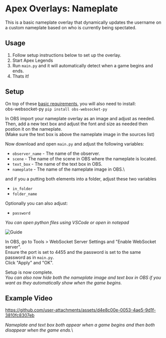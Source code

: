 # Apex Overlays: Nameplate
This is a basic nameplate overlay that dynamically updates the username on a custom nameplate based on who is currently being spectated.

## Usage
1. Follow setup instructions below to set up the overlay.
2. Start Apex Legends
3. Run ```main.py``` and it will automatically detect when a game begins and ends.
4. Thats it!

## Setup
On top of these [basic requirements](https://github.com/CatotronExists/Apex-Overlays/tree/main#requirements), you will also need to install:\
obs-websocket-py ```pip install obs-websocket-py```

In OBS import your nameplate overlay as an image and adjust as needed.\
Then, add a new text box and adjust the font and size as needed then postion it on the nameplate.\
(Make sure the text box is above the nameplate image in the sources list)

Now download and open ```main.py``` and adjust the following variables:
- ```observer_name``` - The name of the observer. 
- ```scene``` - The name of the scene in OBS where the nameplate is located.
- ```text_box``` - The name of the text box in OBS.
- ```nameplate``` - The name of the nameplate image in OBS.\

and if you a putting both elements into a folder, adjust these two variables
- ```in_folder```
- ```folder_name```

Optionally you can also adjust:
- ```password```

*You can open python files using VSCode or open in notepad*

![Guide](https://github.com/user-attachments/assets/9e04ecd3-a6a4-46ac-a0f6-3cec5ff3acb5)

In OBS, go to Tools > WebSocket Server Settings and "Enable WebSocket server".\
Ensure the port is set to 4455 and the password is set to the same password as in ```main.py```.\
Click "Apply" and "OK".

Setup is now complete.\
*You can also now hide both the nameplate image and text box in OBS if you want as they automatically show when the game begins.*

## Example Video

https://github.com/user-attachments/assets/d4e8c00e-0053-4ae5-9d1f-3810fc8307eb

*Nameplate and text box both appear when a game begins and then both disappear when the game ends.*\
